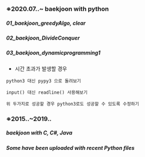 ### ※2020.07..~ baekjoon with python
##### 01_baekjoon_greedyAlgo, clear
##### 02_baekjoon_DivideConquer
##### 03_baekjoon_dynamicprogramming1
* 시간 초과가 발생할 경우
```
python3 대신 pypy3 으로 돌려보기

input() 대신 readline() 사용해보기

위 두가지로 성공할 경우 python3로도 성공할 수 있도록 수정하기
```

### ※2015..~2019.. 
##### baekjoon with C, C#, Java
##### Some have been uploaded with recent Python files